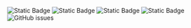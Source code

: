 ![Static Badge](https://img.shields.io/badge/blacklists-60-000000) ![Static Badge](https://img.shields.io/badge/blacklisted-2687114-cc0000) ![Static Badge](https://img.shields.io/badge/whitelisted-2244-00CC00) ![Static Badge](https://img.shields.io/badge/streaming_blacklist-28107-000000) ![GitHub issues](https://img.shields.io/github/issues/fabriziosalmi/blacklists)
